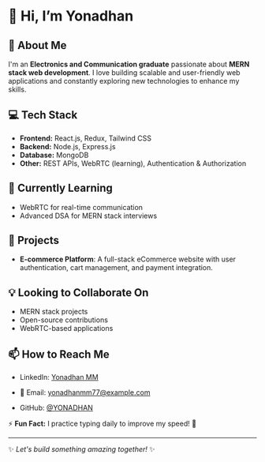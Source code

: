 # 👋 Hi, I’m Yonadhan

## 🚀 About Me
I'm an **Electronics and Communication graduate** passionate about **MERN stack web development**. I love building scalable and user-friendly web applications and constantly exploring new technologies to enhance my skills.

## 💻 Tech Stack
- **Frontend:** React.js, Redux, Tailwind CSS
- **Backend:** Node.js, Express.js
- **Database:** MongoDB
- **Other:** REST APIs, WebRTC (learning), Authentication & Authorization

## 🌱 Currently Learning
- WebRTC for real-time communication
- Advanced DSA for MERN stack interviews

## 💼 Projects
- **E-commerce Platform**: A full-stack eCommerce website with user authentication, cart management, and payment integration.
 <!-- - **EducationMafiya** (In Progress): A MERN-based educational platform for students, teachers, and admins. -->


## 💡 Looking to Collaborate On
- MERN stack projects
- Open-source contributions
- WebRTC-based applications

## 📫 How to Reach Me
- LinkedIn: [Yonadhan MM](https://www.linkedin.com/in/yonadhanmm/)

- 📧 Email: [yonadhanmm77@example.com](mailto:your.yonadhanmm77@example.com)

- GitHub: [@YONADHAN](https://github.com/YONADHAN)

⚡ **Fun Fact:** I practice typing daily to improve my speed! 🚀

---

✨ *Let's build something amazing together!* ✨
